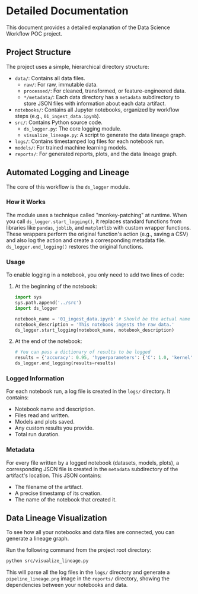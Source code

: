 # Detailed Documentation

This document provides a detailed explanation of the Data Science Workflow POC project.

## Project Structure

The project uses a simple, hierarchical directory structure:

- `data/`: Contains all data files.
  - `raw/`: For raw, immutable data.
  - `processed/`: For cleaned, transformed, or feature-engineered data.
  - `*/metadata/`: Each data directory has a `metadata` subdirectory to store JSON files with information about each data artifact.
- `notebooks/`: Contains all Jupyter notebooks, organized by workflow steps (e.g., `01_ingest_data.ipynb`).
- `src/`: Contains Python source code.
  - `ds_logger.py`: The core logging module.
  - `visualize_lineage.py`: A script to generate the data lineage graph.
- `logs/`: Contains timestamped log files for each notebook run.
- `models/`: For trained machine learning models.
- `reports/`: For generated reports, plots, and the data lineage graph.

## Automated Logging and Lineage

The core of this workflow is the `ds_logger` module.

### How it Works

The module uses a technique called "monkey-patching" at runtime. When you call `ds_logger.start_logging()`, it replaces standard functions from libraries like `pandas`, `joblib`, and `matplotlib` with custom wrapper functions. These wrappers perform the original function's action (e.g., saving a CSV) and also log the action and create a corresponding metadata file. `ds_logger.end_logging()` restores the original functions.

### Usage

To enable logging in a notebook, you only need to add two lines of code:

1.  At the beginning of the notebook:
    ```python
    import sys
    sys.path.append('../src')
    import ds_logger

    notebook_name = '01_ingest_data.ipynb' # Should be the actual name of the notebook
    notebook_description = 'This notebook ingests the raw data.'
    ds_logger.start_logging(notebook_name, notebook_description)
    ```

2.  At the end of the notebook:
    ```python
    # You can pass a dictionary of results to be logged
    results = {'accuracy': 0.95, 'hyperparameters': {'C': 1.0, 'kernel': 'rbf'}}
    ds_logger.end_logging(results=results)
    ```

### Logged Information

For each notebook run, a log file is created in the `logs/` directory. It contains:
- Notebook name and description.
- Files read and written.
- Models and plots saved.
- Any custom results you provide.
- Total run duration.

### Metadata

For every file written by a logged notebook (datasets, models, plots), a corresponding JSON file is created in the `metadata` subdirectory of the artifact's location. This JSON contains:
- The filename of the artifact.
- A precise timestamp of its creation.
- The name of the notebook that created it.

## Data Lineage Visualization

To see how all your notebooks and data files are connected, you can generate a lineage graph.

Run the following command from the project root directory:

```bash
python src/visualize_lineage.py
```

This will parse all the log files in the `logs/` directory and generate a `pipeline_lineage.png` image in the `reports/` directory, showing the dependencies between your notebooks and data.
